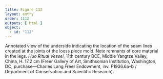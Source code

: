 ```yaml
---
title: Figure 112
layout: entry
order: 1112
outputs: [ html ]
object:
  - id: "112"
---
```


Annotated view of the underside indicating the location of the seam lines created at the joints of the loess piece mold. Note remnants of core material in the legs. *Huo Ritual Vessel*, 11th century BCE, Middle Yangtze Valley, China, H. 17.2 cm (Freer Gallery of Art, Smithsonian Institution, Washington, DC, purchase—Charles Lang Freer Endowment, inv. F1936.6a–b / Department of Conservation and Scientific Research).

